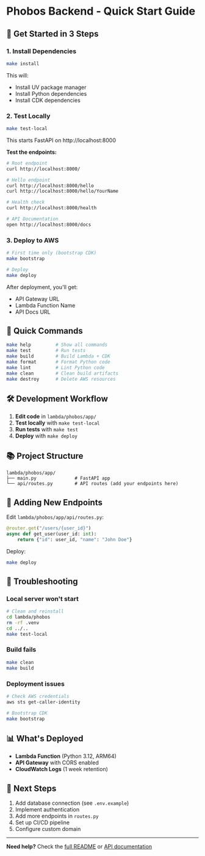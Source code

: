 # Phobos Backend - Quick Start Guide

## 🚀 Get Started in 3 Steps

### 1. Install Dependencies
```bash
make install
```

This will:
- Install UV package manager
- Install Python dependencies
- Install CDK dependencies

### 2. Test Locally
```bash
make test-local
```

This starts FastAPI on http://localhost:8000

**Test the endpoints:**
```bash
# Root endpoint
curl http://localhost:8000/

# Hello endpoint
curl http://localhost:8000/hello
curl http://localhost:8000/hello/YourName

# Health check
curl http://localhost:8000/health

# API Documentation
open http://localhost:8000/docs
```

### 3. Deploy to AWS
```bash
# First time only (bootstrap CDK)
make bootstrap

# Deploy
make deploy
```

After deployment, you'll get:
- API Gateway URL
- Lambda Function Name
- API Docs URL

## 📝 Quick Commands

```bash
make help         # Show all commands
make test         # Run tests
make build        # Build Lambda + CDK
make format       # Format Python code
make lint         # Lint Python code
make clean        # Clean build artifacts
make destroy      # Delete AWS resources
```

## 🛠️ Development Workflow

1. **Edit code** in `lambda/phobos/app/`
2. **Test locally** with `make test-local`
3. **Run tests** with `make test`
4. **Deploy** with `make deploy`

## 📚 Project Structure

```
lambda/phobos/app/
├── main.py              # FastAPI app
└── api/routes.py        # API routes (add your endpoints here)
```

## 🔧 Adding New Endpoints

Edit `lambda/phobos/app/api/routes.py`:

```python
@router.get("/users/{user_id}")
async def get_user(user_id: int):
    return {"id": user_id, "name": "John Doe"}
```

Deploy:
```bash
make deploy
```

## 🐛 Troubleshooting

### Local server won't start
```bash
# Clean and reinstall
cd lambda/phobos
rm -rf .venv
cd ../..
make test-local
```

### Build fails
```bash
make clean
make build
```

### Deployment issues
```bash
# Check AWS credentials
aws sts get-caller-identity

# Bootstrap CDK
make bootstrap
```

## 📊 What's Deployed

- **Lambda Function** (Python 3.12, ARM64)
- **API Gateway** with CORS enabled
- **CloudWatch Logs** (1 week retention)

## 🎯 Next Steps

1. Add database connection (see `.env.example`)
2. Implement authentication
3. Add more endpoints in `routes.py`
4. Set up CI/CD pipeline
5. Configure custom domain

---

**Need help?** Check the [full README](../README.md) or [API documentation](api.md)
